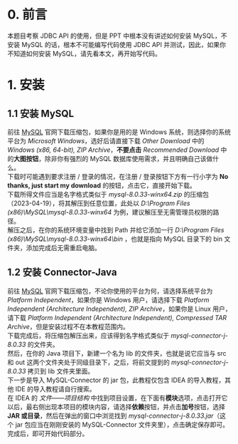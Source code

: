# 0. 前言
本题目考察 JDBC API 的使用，但是 PPT 中根本没有讲述如何安装 MySQL，不安装 MySQL 的话，根本不可能编写代码使用 JDBC API 并测试，因此，如果你不知道如何安装 MySQL，请先看本文，再开始写代码。

# 1. 安装
## 1.1 安装 MySQL
前往 [MySQL](https://dev.mysql.com/downloads/mysql/) 官网下载压缩包，如果你是用的是 Windows 系统，则选择你的系统平台为 *Microsoft Windows*，选好后请直接下载 *Other Download* 中的 *Windows (x86, 64-bit), ZIP Archive*，**不要点击** *Recommended Download* 中的**大图按钮**，除非你有强烈的 MySQL 数据库使用需求，并且明确自己该做什么。
<br>下载时可能遇到要求注册 / 登录的情况，在注册 / 登录按钮下方有一行小字为 **No thanks, just start my download** 的按钮，点击它，直接开始下载。
<br>下载所得文件应当是名字格式类似于 *mysql-8.0.33-winx64.zip* 的压缩包（2023-04-19），将其解压到任意位置，此处以 *D:\Program Files (x86)\MySQL\mysql-8.0.33-winx64* 为例，建议解压至无需管理员权限的路径。
<br>解压之后，在你的系统环境变量中找到 Path 并给它添加一行 *D:\Program Files (x86)\MySQL\mysql-8.0.33-winx64\bin* ，也就是指向 MySQL 目录下的 bin 文件夹，添加完成后无需重启电脑。
## 1.2 安装 Connector-Java
前往 [MySQL](https://dev.mysql.com/downloads/connector/j/) 官网下载压缩包，不论你使用的平台为何，请选择系统平台为 *Platform Independent*，如果你是 Windows 用户，请选择下载 *Platform Independent (Architecture Independent), ZIP Archive*，如果你是 Linux 用户，请下载 *Platform Independent (Architecture Independent), Compressed TAR Archive*，但是安装过程不在本教程范围内。
<br>下载完成后，将压缩包解压出来，应该得到名字格式类似于 *mysql-connector-j-8.0.33* 的文件夹。
<br>然后，在你的 Java 项目下，新建一个名为 lib 的文件夹，也就是说它应当与 src 和 out 这两个文件夹处于同级目录下，之后，将前文提到的 *mysql-connector-j-8.0.33* 拷贝到 lib 文件夹里面。
<br>下一步是导入 MySQL-Connector 的 jar 包，此教程仅包含 IDEA 的导入教程，其他 IDE 的导入教程请自行搜索。
<br>在 IDEA 的 *文件——项目结构* 中找到项目设置，在下面有**模块**选项，点击打开它以后，最右侧出现本项目的模块内容，请选择**依赖**按钮，并点击**加号**按钮，选择 **JAR 或目录**，然后在弹出的窗口中浏览找到 *mysql-connector-j-8.0.33.jar*（这个 jar 包应当在刚刚安装的 MySQL-Connector 文件夹里），点击确定保存即可。
<br>完成后，即可开始代码部分。